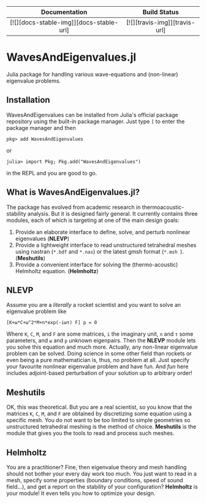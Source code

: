 | **Documentation**                                                               | **Build Status**                                                                                |
|:-------------------------------------------------------------------------------:|:-----------------------------------------------------------------------------------------------:|
| [![][docs-stable-img]][docs-stable-url] | [![][travis-img]][travis-url] |

# WavesAndEigenvalues.jl
Julia package for handling various wave-equations and (non-linear) eigenvalue problems.

## Installation

WavesAndEigenvalues can be installed from Julia's official package repository using the built-in package manager. Just type `]` to enter the package manager and then
```
pkg> add WavesAndEigenvalues
```
or
```julia-repl
julia> import Pkg; Pkg.add("WavesAndEigenvalues")
```
in the REPL and you are good to go.


## What is WavesAndEigenvalues.jl?
The package has evolved from academic research in thermoacoustic-stability analysis. But it is designed fairly general. It currently contains three modules, each of which is targeting at one of the main design goals:

1. Provide an elaborate interface to define, solve, and perturb nonlinear eigenvalues (**NLEVP**)
2. Provide a lightweight interface to read unstructured tetrahedral meshes using nastran (`*.bdf` and `*.nas`) or the latest gmsh format (`*.msh `). (**Meshutils**)
3. Provide a convenient interface for solving the (thermo-acoustic) Helmholtz equation. (**Helmholtz**)

## NLEVP
Assume you are a *literally* a rocket scientist and you want to solve an eigenvalue problem like
```
[K+ω*C+ω^2*M+n*exp(-iωτ) F] p = 0
```
Where `K`, `C`, `M`, and `F` are some matrices, `i` the imaginary unit, `n` and `τ` some parameters, and `ω` and `p` unknown eigenpairs.
Then the **NLEVP** module lets you solve this equation and much more. Actually, any non-linear eigenvalue problem can be solved. Doing science in some other field than rockets or even being a pure mathematician is, thus, no problem at all. Just specify your favourite nonlinear eigenvalue problem and have fun. And *fun* here includes adjoint-based perturbation of your solution up to arbitrary order!  

## Meshutils
OK, this was theoretical. But you are a real scientist, so you know that the matrices `K`, `C`, `M`, and `F` are obtained by discretizing some equation using a specific mesh. You do not want to be too limited to simple geometries so unstructured tetrahedral meshing is the method of choice.  **Meshutils** is the module that gives you the tools to read and process such meshes.

## Helmholtz
You are a practitioner? Fine, then eigenvalue theory and mesh handling should not bother your every day work too much.
You just want to read in a mesh, specify some properties (boundary conditions, speed of sound field...), and get a report on
the stability of your configuration? **Helmholtz** is your module! It even tells you how to optimize your design.
